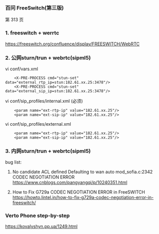 ###  百问 FreeSwitch(第三版)
第 313 页  

### 1. freeswitch + werrtc
https://freeswitch.org/confluence/display/FREESWITCH/WebRTC

### 2. 公网sturn/trun + webrtc(sipml5)
vi conf/vars.xml
```
    <X-PRE-PROCESS cmd="stun-set" data="external_rtp_ip=stun:182.61.xx.25:3478"/>  
    <X-PRE-PROCESS cmd="stun-set" data="external_sip_ip=stun:182.61.xx.25:3478"/>  
```
vi conf/sip_profiles/internal.xml (必须)
```
    <param name="ext-rtp-ip" value="182.61.xx.25"/>
    <param name="ext-sip-ip" value="182.61.xx.25"/>
```
vi conf/sip_profiles/external.xml
```
    <param name="ext-rtp-ip" value="182.61.xx.25"/>
    <param name="ext-sip-ip" value="182.61.xx.25"/>
```

### 3. 内网sturn/trun + webrtc(sipml5)
bug list:

1. No candidate ACL defined Defaulting to wan auto
mod_sofia.c:2342 CODEC NEGOTIATION ERROR 
https://www.cnblogs.com/pangyangqi/p/10240351.html

2. How to Fix G729a CODEC NEGOTIATION ERROR in FreeSWITCH
https://howto.lintel.in/how-to-fix-g729a-codec-negotiation-error-in-freeswitch/


### Verto Phone step-by-step

https://kovalyshyn.pp.ua/1249.html
 
